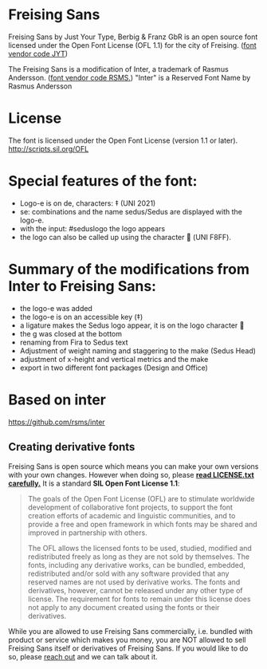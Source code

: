 # Freising Sans
Freising Sans by Just Your Type, Berbig & Franz GbR is an open source font licensed under the Open Font License (OFL 1.1) for the city of Freising. 
([font vendor code JYT](https://learn.microsoft.com/en-us/typography/vendors/#j))

The Freising Sans is a modification of Inter, a trademark of Rasmus Andersson.
([font vendor code RSMS.](https://learn.microsoft.com/en-us/typography/vendors/#r))
"Inter" is a Reserved Font Name by Rasmus Andersson

# License
The font is licensed under the Open Font License (version 1.1 or later).
http://scripts.sil.org/OFL

# Special features of the font:
- Logo-e is on de, characters: ‡ (UNI 2021)
- se: combinations and the name sedus/Sedus are displayed with the logo-e.
- with the input: #seduslogo the logo appears
- the logo can also be called up using the character  (UNI F8FF).

# Summary of the modifications from Inter to Freising Sans:
- the logo-e was added
- the logo-e is on an accessible key (‡)
- a ligature makes the Sedus logo appear, it is on the logo character 
- the g was closed at the bottom
- renaming from Fira to Sedus text
- Adjustment of weight naming and staggering to the make (Sedus Head)
- adjustment of x-height and vertical metrics and the make
- export in two different font packages (Design and Office)

# Based on inter
https://github.com/rsms/inter

## Creating derivative fonts

Freising Sans is open source which means you can make your own versions with your own changes.
However when doing so, please [**read LICENSE.txt carefully.**](LICENSE.txt) It is a standard **SIL Open Font License 1.1**:

> The goals of the Open Font License (OFL) are to stimulate worldwide
> development of collaborative font projects, to support the font creation
> efforts of academic and linguistic communities, and to provide a free and
> open framework in which fonts may be shared and improved in partnership
> with others.
>
> The OFL allows the licensed fonts to be used, studied, modified and
> redistributed freely as long as they are not sold by themselves. The
> fonts, including any derivative works, can be bundled, embedded,
> redistributed and/or sold with any software provided that any reserved
> names are not used by derivative works. The fonts and derivatives,
> however, cannot be released under any other type of license. The
> requirement for fonts to remain under this license does not apply
> to any document created using the fonts or their derivatives.

While you are allowed to use Freising Sans commercially, i.e. bundled with product or service which makes you money, you are NOT allowed to sell Freising Sans itself or derivatives of Freising Sans. If you would like to do so, please [reach out](https://github.com/justyourtype) and we can talk about it.
